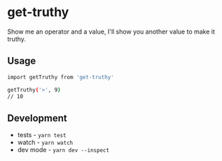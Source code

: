 # get-truthy

Show me an operator and a value, I'll show you another value to make it truthy.

## Usage

```sh
import getTruthy from 'get-truthy'

getTruthy('>', 9)
// 10
```



## Development

* tests - `yarn test`
* watch - `yarn watch`
* dev mode - `yarn dev --inspect`


